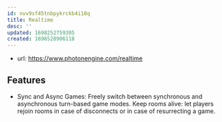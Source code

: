 ```yaml
---
id: nvv9sf45tnbpykrckb4i18q
title: Realtime
desc: ''
updated: 1698252759305
created: 1696528906118
---
```


- url: https://www.photonengine.com/realtime

## Features

- Sync and Async Games: Freely switch between synchronous and asynchronous turn-based game modes. Keep rooms alive: let players rejoin rooms in case of disconnects or in case of resurrecting a game.
